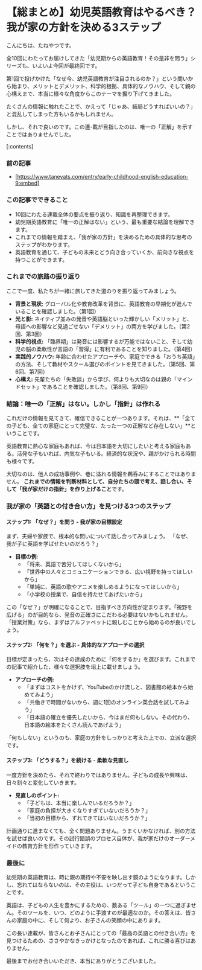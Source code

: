 # 【総まとめ】幼児英語教育はやるべき？我が家の方針を決める3ステップ
こんにちは、たねやつです。

全10回にわたってお届けしてきた「幼児期からの英語教育！その是非を問う」シリーズも、いよいよ今回が最終回です。

第1回で投げかけた「なぜ今、幼児英語教育が注目されるのか？」という問いから始まり、メリットとデメリット、科学的根拠、具体的なノウハウ、そして親の心構えまで、本当に様々な角度からこのテーマを掘り下げてきました。

たくさんの情報に触れたことで、かえって「じゃあ、結局どうすればいいの？」と混乱してしまった方もいるかもしれません。

しかし、それで良いのです。この連-載が目指したのは、唯一の「正解」を示すことではありませんでした。

[:contents]

### 前の記事
- [https://www.taneyats.com/entry/early-childhood-english-education-9:embed]

### この記事でできること
- 10回にわたる連載全体の要点を振り返り、知識を再整理できます。
- 幼児期英語教育に「唯一の正解はない」という、最も重要な結論を理解できます。
- これまでの情報を踏まえ、「我が家の方針」を決めるための具体的な思考のステップがわかります。
- 英語教育を通じて、子どもの未来とどう向き合っていくか、前向きな視点を持つことができます。

### これまでの旅路の振り返り
ここで一度、私たちが一緒に旅してきた道のりを振り返ってみましょう。

- **背景と現状:** グローバル化や教育改革を背景に、英語教育の早期化が進んでいることを確認しました。（第1回）
- **光と影:** ネイティブ並みの発音や英語脳といった輝かしい「メリット」と、母語への影響など見過ごせない「デメリット」の両方を学びました。（第2回、第3回）
- **科学的視点:** 「臨界期」は発音には影響するが万能ではないこと、そして幼児の脳の柔軟性が言語の「習得」に有利であることを知りました。（第4回）
- **実践的ノウハウ:** 年齢に合わせたアプローチや、家庭でできる「おうち英語」の方法、そして教材やスクール選びのポイントを見てきました。（第5回、第6回、第7回）
- **心構え:** 先輩たちの「失敗談」から学び、何よりも大切なのは親の「マインドセット」であることを確認しました。（第8回、第9回）

### 結論：唯一の「正解」はない。しかし「指針」は作れる
これだけの情報を見てきて、確信できることが一つあります。それは、**「全ての子ども、全ての家庭にとって完璧な、たった一つの正解など存在しない」**ということです。

英語教育に熱心な家庭もあれば、今は日本語を大切にしたいと考える家庭もある。活発な子もいれば、内気な子もいる。経済的な状況や、親がかけられる時間も様々です。

大切なのは、他人の成功事例や、巷に溢れる情報を鵜呑みにすることではありません。
**これまでの情報を判断材料として、自分たちの頭で考え、話し合い、そして「我が家だけの指針」を作り上げること**です。

### 我が家の「英語との付き合い方」を見つける3つのステップ

#### ステップ1: 「なぜ？」を問う - 我が家の目標設定
まず、夫婦や家族で、根本的な問いについて話し合ってみましょう。
「なぜ、我が子に英語を学ばせたいのだろう？」
- **目標の例:**
  - 「将来、英語で苦労してほしくないから」
  - 「世界中の人々とコミュニケーションできる、広い視野を持ってほしいから」
  - 「単純に、英語の歌やアニメを楽しめるようになってほしいから」
  - 「小学校の授業で、自信を持たせてあげたいから」

この「なぜ？」が明確になることで、目指すべき方向性が定まります。「視野を広げる」のが目的なら、発音の正確さにこだわる必要はないかもしれません。「授業対策」なら、まずはアルファベットに親しむことから始めるのが良いでしょう。

#### ステップ2: 「何を？」を選ぶ - 具体的なアプローチの選択
目標が定まったら、次はその達成のために「何をするか」を選びます。これまでの記事で紹介した、様々な選択肢を俎上に載せましょう。

- **アプローチの例:**
  - 「まずはコストをかけず、YouTubeのかけ流しと、図書館の絵本から始めてみよう」
  - 「共働きで時間がないから、週に1回のオンライン英会話を試してみよう」
  - 「日本語の確立を優先したいから、今はまだ何もしない。その代わり、日本語の絵本をたくさん読んであげよう」

<div class="div-info">
  「何もしない」というのも、家庭の方針をしっかりと考えた上での、立派な選択です。
</div>

#### ステップ3: 「どうする？」を続ける - 柔軟な見直し
一度方針を決めたら、それで終わりではありません。子どもの成長や興味は、日々刻々と変化していきます。

- **見直しのポイント:**
  - 「子どもは、本当に楽しんでいるだろうか？」
  - 「家庭の負担が大きくなりすぎていないだろうか？」
  - 「当初の目標から、ずれてきてはいないだろうか？」

計画通りに進まなくても、全く問題ありません。うまくいかなければ、別の方法を試せば良いのです。その試行錯誤のプロセス自体が、我が家だけのオーダーメイドの教育方針を形作っていきます。

### 最後に
幼児期の英語教育は、時に親の期待や不安を映し出す鏡のようになります。しかし、忘れてはならないのは、その主役は、いつだって子ども自身であるということです。

英語は、子どもの人生を豊かにするための、数ある「ツール」の一つに過ぎません。そのツールを、いつ、どのように手渡すのが最適なのか。その答えは、皆さんの家庭の中に、そして何より、お子さんの笑顔の中にあります。

この長い連載が、皆さんとお子さんにとっての「最高の英語との付き合い方」を見つけるための、ささやかなきっかけとなったのであれば、これに勝る喜びはありません。

最後までお付き合いいただき、本当にありがとうございました。
